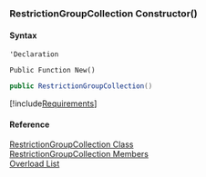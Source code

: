 ﻿### RestrictionGroupCollection Constructor()

#### Syntax

```vbnet
'Declaration

Public Function New()
```

```csharp
public RestrictionGroupCollection()
```

[!include[Requirements](../partials/requirements.md)]

#### Reference

[RestrictionGroupCollection Class](fcSDK~FChoice.Foundation.DataObjects.RestrictionGroupCollection.md)  
[RestrictionGroupCollection Members](fcSDK~FChoice.Foundation.DataObjects.RestrictionGroupCollection_members.md)  
[Overload List](fcSDK~FChoice.Foundation.DataObjects.RestrictionGroupCollection~_ctor.md)